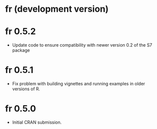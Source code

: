 # fr (development version)

# fr 0.5.2

* Update code to ensure compatibility with newer version 0.2 of the S7 package

# fr 0.5.1

* Fix problem with building vignettes and running examples in older versions of R.

# fr 0.5.0

* Initial CRAN submission.
